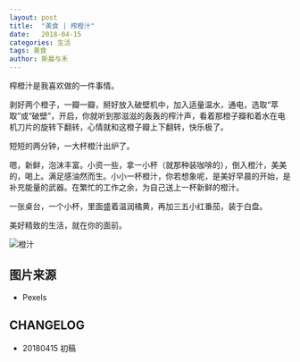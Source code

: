 ```yaml
---
layout: post
title:  "美食 | 榨橙汁"
date:   2018-04-15
categories: 生活
tags: 美食
author: 斯晨与禾
---
```



榨橙汁是我喜欢做的一件事情。
  
剥好两个橙子，一瓣一瓣，掰好放入破壁机中，加入适量温水，通电，选取“萃取”或“破壁”，开启，你就听到那滋滋的轰轰的榨汁声，看着那橙子瓣和着水在电机刀片的旋转下翻转，心情就和这橙子瓣上下翻转，快乐极了。
  
短短的两分钟，一大杯橙汁出炉了。
  
嗯，新鲜，泡沫丰富。小资一些，拿一小杯（就那种装咖啡的），倒入橙汁，美美的，喝上。满足感油然而生。小小一杯橙汁，你若想象呢，是美好早晨的开始，是补充能量的武器。在繁忙的工作之余，为自己送上一杯新鲜的橙汁。

一张桌台，一个小杯，里面盛着温润橘黄，再加三五小红番茄，装于白盘。 
 
美好精致的生活，就在你的面前。

![橙汁](https://images.pexels.com/photos/2994/healthy-fruits-morning-kitchen.jpg?cs=srgb&dl=fresh-fruits-health-2994.jpg&fm=jpg)

## 图片来源

- Pexels
 
## CHANGELOG
 
 - 20180415 初稿
